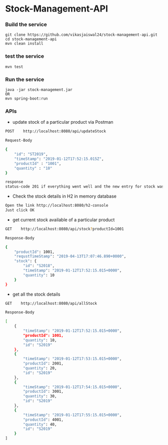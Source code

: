 # Stock-Management-API



### Build the service

```
git clone https://github.com/vikasjaiswal24/stock-management-api.git
cd stock-management-api
mvn clean install
```

### test the service
```
mvn test
```

### Run the service
```
java -jar stock-management.jar
OR
mvn spring-boot:run
```


### APIs
- update stock of a particular product via Postman

```bash
POST    http://localhost:8080/api/updateStock

Request-Body

{
	"id": "ST2019",
	"timeStamp": "2019-01-12T17:52:15.015Z",
	"productId" : "1001",
	"quantity" : "10"
}

response
status-code 201 if everything went well and the new entry for stock was added/updated
```

- Check the stock details in H2 in memory database

```bash
Open the link http://localhost:8080/h2-console
Just click OK
```

+ get current stock available of a particular product

```bash
GET    http://localhost:8080/api/stock?productId=1001

Response-Body

{
    "productId": 1001,
    "requstTimeStamp": "2019-04-13T17:07:46.890+0000",
    "stock": {
        "id": "S2018",
        "timeStamp": "2019-01-12T17:52:15.015+0000",
        "quantity": 10
    }
}
```

- get all the stock details

```bash
GET    http://localhost:8080/api/allStock

Response-Body

[
    {
        "timeStamp": "2019-01-12T17:52:15.015+0000",
        "productId": 1001,
        "quantity": 10,
        "id": "S2019"
    },
    {
        "timeStamp": "2019-01-12T17:53:15.015+0000",
        "productId": 2001,
        "quantity": 20,
        "id": "S2019"
    },
    {
        "timeStamp": "2019-01-12T17:54:15.015+0000",
        "productId": 3001,
        "quantity": 30,
        "id": "S2019"
    },
    {
        "timeStamp": "2019-01-12T17:55:15.015+0000",
        "productId": 4001,
        "quantity": 40,
        "id": "S2019"
    }
]
```


